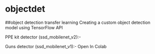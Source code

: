 # objectdet
##object detection transfer learning
Creating a custom object detection model using TensorFlow API

PPE kit detector (ssd_mobilenet_v2):- 

Guns detector (ssd_mobilenet_v1):- Open In Colab
